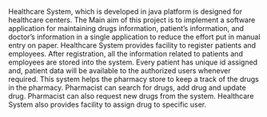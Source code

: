

Healthcare System, which is developed in java platform is designed for healthcare centers.
The Main aim of this project is to implement a software application for
maintaining drugs information, patient’s information, and doctor’s information
in a single application to reduce the effort put
in manual entry on paper. Healthcare System provides facility to register patients
and employees. After registration, all the information related to patients and
employees are stored into the system. Every patient has unique id assigned and,
patient data will be available to the authorized users whenever required. This
system helps the pharmacy store to keep a track of the drugs in the pharmacy.
Pharmacist can search for drugs, add drug and update drug. Pharmacist can also
request new drugs from the system. Healthcare System also provides facility to
assign drug to specific user.



